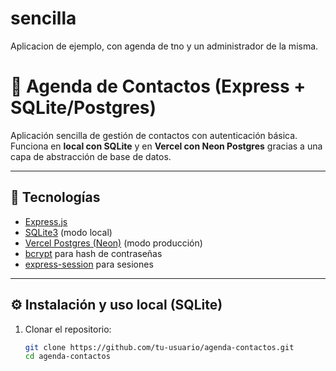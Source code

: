 # sencilla
Aplicacion de ejemplo, con agenda de tno y un administrador de la misma.

# 📒 Agenda de Contactos (Express + SQLite/Postgres)

Aplicación sencilla de gestión de contactos con autenticación básica.  
Funciona en **local con SQLite** y en **Vercel con Neon Postgres** gracias a una capa de abstracción de base de datos.

---

## 🚀 Tecnologías
- [Express.js](https://expressjs.com/)
- [SQLite3](https://www.sqlite.org/) (modo local)
- [Vercel Postgres (Neon)](https://vercel.com/docs/storage/vercel-postgres) (modo producción)
- [bcrypt](https://github.com/kelektiv/node.bcrypt.js) para hash de contraseñas
- [express-session](https://www.npmjs.com/package/express-session) para sesiones

---

## ⚙️ Instalación y uso local (SQLite)

1. Clonar el repositorio:
   ```bash
   git clone https://github.com/tu-usuario/agenda-contactos.git
   cd agenda-contactos

